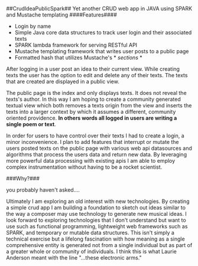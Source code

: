 ##CrudIdeaPublicSpark##
Yet another CRUD web app in JAVA using SPARK and Mustache templating 
####Features####
- Login by name
- Simple Java core data structures to track user login and their associated texts
- SPARK lambda framework for serving RESTful API
- Mustache templating framework that writes user posts to a public page
- Formatted hash that utilizes Mustache's * *sections* * 

After logging in a user post an idea to their current view. While creating texts the user has the option to edit and delete any of their texts. The texts that are created are displayed in a public view.

The public page is the index and only displays texts. It does not reveal the texts's author. In this way I am hoping to create a community generated textual view which both removes a texts origin from the view and inserts the texts into a larger context by which it assumes a different, community oriented providence. __In others words all logged in users are writing a single poem or text__.

In order for users to have control over their texts I had to create a login, a minor inconvenience. I plan to add features that interrupt or mutate the users posted texts on the public page with various web api datasources and algorithms that process the users data and return new data. By leveraging more powerful data processing with existing apis I am able to employ complex instrumentation without having to be a rocket scientist.

###Why?###

you probably haven't asked....

Ultimately I am exploring an old interest with new technologies. By creating a simple crud app I am building a foundation to sketch out ideas similar to the way a composer may use technology to generate new musical ideas. I look forward to exploring technologies that I don't understand but want to use such as functional programming, lightweight web frameworks such as SPARK, and temporary or mutable data structures. This isn't simply a technical exercise but a lifelong fascination with how meaning as a single comprehensive entity is generated not from a single individual but as part of a greater whole or community of individuals. I think this is what Laurie Anderson meant with the line "...these electronic arms."